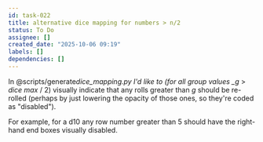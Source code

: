 ```yaml
---
id: task-022
title: alternative dice mapping for numbers > n/2
status: To Do
assignee: []
created_date: "2025-10-06 09:19"
labels: []
dependencies: []
---
```


In @scripts/generate*dice_mapping.py I'd like to (for all group values \_g* >
_dice max_ / 2) visually indicate that any rolls greater than _g_ should be
re-rolled (perhaps by just lowering the opacity of those ones, so they're coded
as "disabled").

For example, for a d10 any row number greater than 5 should have the right-hand
end boxes visually disabled.
